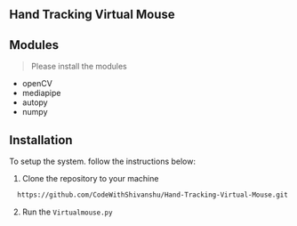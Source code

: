 ##  Hand Tracking Virtual Mouse

## Modules
> Please install the modules
* openCV 
* mediapipe 
* autopy 
* numpy

## Installation

To setup the system. follow the instructions below:

1. Clone the repository to your machine
 ```bash
   https://github.com/CodeWithShivanshu/Hand-Tracking-Virtual-Mouse.git   
```

2. Run the ```Virtualmouse.py``` 
   


